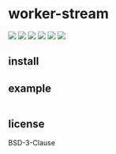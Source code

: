 # worker-stream

[![](https://img.shields.io/travis/ramitos/worker-stream.svg)](https://travis-ci.org/ramitos/worker-stream) [![](https://img.shields.io/codeclimate/coverage/github/ramitos/worker-stream.svg)](https://codeclimate.com/github/ramitos/worker-stream/coverage) [![](https://img.shields.io/npm/v/worker-stream.svg)](https://www.npmjs.com/package/@ramitos/worker-stream) [![](https://img.shields.io/david/ramitos/worker-stream.svg)](https://david-dm.org/ramitos/worker-stream) [![](https://img.shields.io/codeclimate/github/ramitos/worker-stream.svg)](https://codeclimate.com/github/ramitos/worker-stream) [![](https://img.shields.io/npm/l/worker-stream.svg)](https://www.npmjs.com/package/@ramitos/worker-stream)

## install

## example

```js
```

## license

BSD-3-Clause